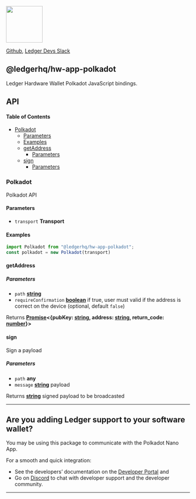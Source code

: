 <img src="https://user-images.githubusercontent.com/211411/34776833-6f1ef4da-f618-11e7-8b13-f0697901d6a8.png" height="100" />

[Github](https://github.com/LedgerHQ/ledgerjs/),
[Ledger Devs Slack](https://ledger-dev.slack.com/)

## @ledgerhq/hw-app-polkadot

Ledger Hardware Wallet Polkadot JavaScript bindings.

## API

<!-- Generated by documentation.js. Update this documentation by updating the source code. -->

#### Table of Contents

*   [Polkadot](#polkadot)
    *   [Parameters](#parameters)
    *   [Examples](#examples)
    *   [getAddress](#getaddress)
        *   [Parameters](#parameters-1)
    *   [sign](#sign)
        *   [Parameters](#parameters-2)

### Polkadot

Polkadot API

#### Parameters

*   `transport` **Transport** 

#### Examples

```javascript
import Polkadot from "@ledgerhq/hw-app-polkadot";
const polkadot = new Polkadot(transport)
```

#### getAddress

##### Parameters

*   `path` **[string](https://developer.mozilla.org/docs/Web/JavaScript/Reference/Global_Objects/String)** 
*   `requireConfirmation` **[boolean](https://developer.mozilla.org/docs/Web/JavaScript/Reference/Global_Objects/Boolean)** if true, user must valid if the address is correct on the device (optional, default `false`)

Returns **[Promise](https://developer.mozilla.org/docs/Web/JavaScript/Reference/Global_Objects/Promise)<{pubKey: [string](https://developer.mozilla.org/docs/Web/JavaScript/Reference/Global_Objects/String), address: [string](https://developer.mozilla.org/docs/Web/JavaScript/Reference/Global_Objects/String), return_code: [number](https://developer.mozilla.org/docs/Web/JavaScript/Reference/Global_Objects/Number)}>** 

#### sign

Sign a payload

##### Parameters

*   `path` **any** 
*   `message` **[string](https://developer.mozilla.org/docs/Web/JavaScript/Reference/Global_Objects/String)** payload

Returns **[string](https://developer.mozilla.org/docs/Web/JavaScript/Reference/Global_Objects/String)** signed payload to be broadcasted


---

## Are you adding Ledger support to your software wallet?

You may be using this package to communicate with the Polkadot Nano App.

For a smooth and quick integration:

- See the developers’ documentation on the [Developer Portal](https://developers.ledger.com/docs/transport/overview/) and
- Go on [Discord]((https://developers.ledger.com/discord-pro/)) to chat with developer support and the developer community.

---
